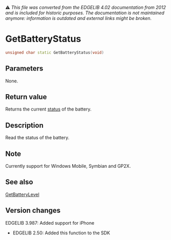 :warning: _This file was converted from the EDGELIB 4.02 documentation from 2012 and is included for historic purposes. The documentation is not maintained anymore: information is outdated and external links might be broken._

# GetBatteryStatus


```c++
unsigned char static GetBatteryStatus(void)
```

## Parameters
None.

## Return value
Returns the current [status](classedevice_definitions.md) of the battery.

## Description
Read the status of the battery.

## Note
Currently support for Windows Mobile, Symbian and GP2X.

## See also
[GetBatteryLevel](classedevice_getbatterylevel.md)

## Version changes
EDGELIB 3.987: Added support for iPhone 
- EDGELIB 2.50: Added this function to the SDK

